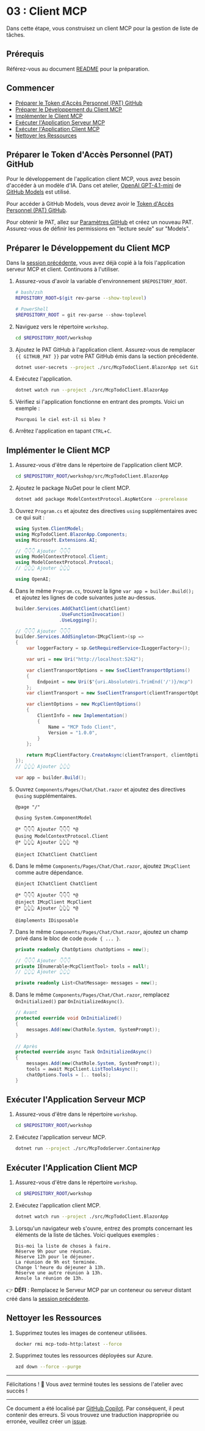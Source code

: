 # 03 : Client MCP

Dans cette étape, vous construisez un client MCP pour la gestion de liste de tâches.

## Prérequis

Référez-vous au document [README](../README.md#prérequis) pour la préparation.

## Commencer

- [Préparer le Token d'Accès Personnel (PAT) GitHub](#préparer-le-token-daccès-personnel-pat-github)
- [Préparer le Développement du Client MCP](#préparer-le-développement-du-client-mcp)
- [Implémenter le Client MCP](#implémenter-le-client-mcp)
- [Exécuter l'Application Serveur MCP](#exécuter-lapplication-serveur-mcp)
- [Exécuter l'Application Client MCP](#exécuter-lapplication-client-mcp)
- [Nettoyer les Ressources](#nettoyer-les-ressources)

## Préparer le Token d'Accès Personnel (PAT) GitHub

Pour le développement de l'application client MCP, vous avez besoin d'accéder à un modèle d'IA. Dans cet atelier, [OpenAI GPT-4.1-mini](https://github.com/marketplace/models/azure-openai/gpt-4-1-mini) de [GitHub Models](https://github.com/marketplace?type=models) est utilisé.

Pour accéder à GitHub Models, vous devez avoir le [Token d'Accès Personnel (PAT) GitHub](https://docs.github.com/authentication/keeping-your-account-and-data-secure/managing-your-personal-access-tokens).

Pour obtenir le PAT, allez sur [Paramètres GitHub](https://github.com/settings/personal-access-tokens/new) et créez un nouveau PAT. Assurez-vous de définir les permissions en "lecture seule" sur "Models".

## Préparer le Développement du Client MCP

Dans la [session précédente](./01-mcp-server.md), vous avez déjà copié à la fois l'application serveur MCP et client. Continuons à l'utiliser.

1. Assurez-vous d'avoir la variable d'environnement `$REPOSITORY_ROOT`.

   ```bash
   # bash/zsh
   REPOSITORY_ROOT=$(git rev-parse --show-toplevel)
   ```

   ```powershell
   # PowerShell
   $REPOSITORY_ROOT = git rev-parse --show-toplevel
   ```

1. Naviguez vers le répertoire `workshop`.

    ```bash
    cd $REPOSITORY_ROOT/workshop
    ```

1. Ajoutez le PAT GitHub à l'application client. Assurez-vous de remplacer `{{ GITHUB_PAT }}` par votre PAT GitHub émis dans la section précédente.

    ```bash
    dotnet user-secrets --project ./src/McpTodoClient.BlazorApp set GitHubModels:Token "{{ GITHUB_PAT }}"
    ```

1. Exécutez l'application.

    ```bash
    dotnet watch run --project ./src/McpTodoClient.BlazorApp
    ```

1. Vérifiez si l'application fonctionne en entrant des prompts. Voici un exemple :

    ```text
    Pourquoi le ciel est-il si bleu ?
    ```

1. Arrêtez l'application en tapant `CTRL`+`C`.

## Implémenter le Client MCP

1. Assurez-vous d'être dans le répertoire de l'application client MCP.

    ```bash
    cd $REPOSITORY_ROOT/workshop/src/McpTodoClient.BlazorApp
    ```

1. Ajoutez le package NuGet pour le client MCP.

    ```bash
    dotnet add package ModelContextProtocol.AspNetCore --prerelease
    ```

1. Ouvrez `Program.cs` et ajoutez des directives `using` supplémentaires avec ce qui suit :

    ```csharp
    using System.ClientModel;
    using McpTodoClient.BlazorApp.Components;
    using Microsoft.Extensions.AI;
    
    // 👇👇👇 Ajouter 👇👇👇
    using ModelContextProtocol.Client;
    using ModelContextProtocol.Protocol;
    // 👆👆👆 Ajouter 👆👆👆
    
    using OpenAI;
    ```

1. Dans le même `Program.cs`, trouvez la ligne `var app = builder.Build();` et ajoutez les lignes de code suivantes juste au-dessus.

    ```csharp
    builder.Services.AddChatClient(chatClient)
                    .UseFunctionInvocation()
                    .UseLogging();
    
    // 👇👇👇 Ajouter 👇👇👇
    builder.Services.AddSingleton<IMcpClient>(sp =>
    {
        var loggerFactory = sp.GetRequiredService<ILoggerFactory>();
    
        var uri = new Uri("http://localhost:5242");
    
        var clientTransportOptions = new SseClientTransportOptions()
        {
            Endpoint = new Uri($"{uri.AbsoluteUri.TrimEnd('/')}/mcp")
        };
        var clientTransport = new SseClientTransport(clientTransportOptions, loggerFactory);
    
        var clientOptions = new McpClientOptions()
        {
            ClientInfo = new Implementation()
            {
                Name = "MCP Todo Client",
                Version = "1.0.0",
            }
        };
    
        return McpClientFactory.CreateAsync(clientTransport, clientOptions, loggerFactory).GetAwaiter().GetResult();
    });
    // 👆👆👆 Ajouter 👆👆👆
    
    var app = builder.Build();
    ```

1. Ouvrez `Components/Pages/Chat/Chat.razor` et ajoutez des directives `@using` supplémentaires.

    ```razor
    @page "/"
    
    @using System.ComponentModel
    
    @* 👇👇👇 Ajouter 👇👇👇 *@
    @using ModelContextProtocol.Client
    @* 👆👆👆 Ajouter 👆👆👆 *@
    
    @inject IChatClient ChatClient
    ```

1. Dans le même `Components/Pages/Chat/Chat.razor`, ajoutez `IMcpClient` comme autre dépendance.

    ```razor
    @inject IChatClient ChatClient
    
    @* 👇👇👇 Ajouter 👇👇👇 *@
    @inject IMcpClient McpClient
    @* 👆👆👆 Ajouter 👆👆👆 *@
    
    @implements IDisposable
    ```

1. Dans le même `Components/Pages/Chat/Chat.razor`, ajoutez un champ privé dans le bloc de code `@code { ... }`.

    ```csharp
    private readonly ChatOptions chatOptions = new();
    
    // 👇👇👇 Ajouter 👇👇👇
    private IEnumerable<McpClientTool> tools = null!;
    // 👆👆👆 Ajouter 👆👆👆
    
    private readonly List<ChatMessage> messages = new();
    ```

1. Dans le même `Components/Pages/Chat/Chat.razor`, remplacez `OnInitialized()` par `OnInitializedAsync()`.

    ```csharp
    // Avant
    protected override void OnInitialized()
    {
        messages.Add(new(ChatRole.System, SystemPrompt));
    }
    
    // Après
    protected override async Task OnInitializedAsync()
    {
        messages.Add(new(ChatRole.System, SystemPrompt));
        tools = await McpClient.ListToolsAsync();
        chatOptions.Tools = [.. tools];
    }
    ```

## Exécuter l'Application Serveur MCP

1. Assurez-vous d'être dans le répertoire `workshop`.

    ```bash
    cd $REPOSITORY_ROOT/workshop
    ```

1. Exécutez l'application serveur MCP.

    ```bash
    dotnet run --project ./src/McpTodoServer.ContainerApp
    ```

## Exécuter l'Application Client MCP

1. Assurez-vous d'être dans le répertoire `workshop`.

    ```bash
    cd $REPOSITORY_ROOT/workshop
    ```

1. Exécutez l'application client MCP.

    ```bash
    dotnet watch run --project ./src/McpTodoClient.BlazorApp
    ```

1. Lorsqu'un navigateur web s'ouvre, entrez des prompts concernant les éléments de la liste de tâches. Voici quelques exemples :

    ```text
    Dis-moi la liste de choses à faire.
    Réserve 9h pour une réunion.
    Réserve 12h pour le déjeuner.
    La réunion de 9h est terminée.
    Change l'heure du déjeuner à 13h.
    Réserve une autre réunion à 13h.
    Annule la réunion de 13h.
    ```

👉 **DÉFI** : Remplacez le Serveur MCP par un conteneur ou serveur distant créé dans la [session précédente](./02-mcp-remote-server.md).

## Nettoyer les Ressources

1. Supprimez toutes les images de conteneur utilisées.

    ```bash
    docker rmi mcp-todo-http:latest --force
    ```

1. Supprimez toutes les ressources déployées sur Azure.

    ```bash
    azd down --force --purge
    ```

---

Félicitations ! 🎉 Vous avez terminé toutes les sessions de l'atelier avec succès !

---

Ce document a été localisé par [GitHub Copilot](https://docs.github.com/copilot/about-github-copilot/what-is-github-copilot). Par conséquent, il peut contenir des erreurs. Si vous trouvez une traduction inappropriée ou erronée, veuillez créer un [issue](../../../../../issues).
